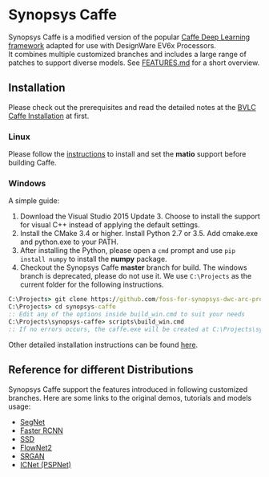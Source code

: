 # Synopsys Caffe    
Synopsys Caffe is a modified version of the popular [Caffe Deep Learning framework](http://caffe.berkeleyvision.org/) adapted for use with DesignWare EV6x Processors.  
It combines multiple customized branches and includes a large range of patches to support diverse models. See [FEATURES.md](https://github.com/foss-for-synopsys-dwc-arc-processors/synopsys-caffe/blob/master/FEATURES.md) for a short overview.  
  
## Installation  
Please check out the prerequisites and read the detailed notes at the [BVLC Caffe Installation](http://caffe.berkeleyvision.org/installation.html) at first.  
  
### Linux  
Please follow the [instructions](https://github.com/foss-for-synopsys-dwc-arc-processors/synopsys-caffe/commit/10169e55f4d460c52067792d5f36b9113fa9a705#comments) to install and set the **matio** support before building Caffe.  
### Windows   
A simple guide:
1. Download the Visual Studio 2015 Update 3. Choose to install the support for visual C++ instead of applying the default settings.
2. Install the CMake 3.4 or higher. Install Python 2.7 or 3.5. Add cmake.exe and python.exe to your PATH.
3. After installing the Python, please open a `cmd` prompt and use `pip install numpy` to install the **numpy** package.  
4. Checkout the Synopsys Caffe **master** branch for build. The windows branch is deprecated, please do not use it. We use `C:\Projects` as the current folder for the following instructions.
```cmd
C:\Projects> git clone https://github.com/foss-for-synopsys-dwc-arc-processors/synopsys-caffe.git
C:\Projects> cd synopsys-caffe
:: Edit any of the options inside build_win.cmd to suit your needs
C:\Projects\synopsys-caffe> scripts\build_win.cmd
:: If no errors occurs, the caffe.exe will be created at C:\Projects\synopsys-caffe\build\tools\Release after a successful build.
```
Other detailed installation instructions can be found [here](https://github.com/BVLC/caffe/blob/windows/README.md).  
  
## Reference for different Distributions    
Synopsys Caffe support the features introduced in following customized branches. Here are some links to the original demos, tutorials and models usage:  
- [SegNet](https://github.com/alexgkendall/caffe-segnet)  
- [Faster RCNN](https://github.com/rbgirshick/py-faster-rcnn)  
- [SSD](https://github.com/weiliu89/caffe/tree/ssd)  
- [FlowNet2](https://github.com/lmb-freiburg/flownet2)  
- [SRGAN](https://github.com/ShenghaiRong/caffe_srgan)  
- [ICNet (PSPNet)](https://github.com/hszhao/ICNet)  
